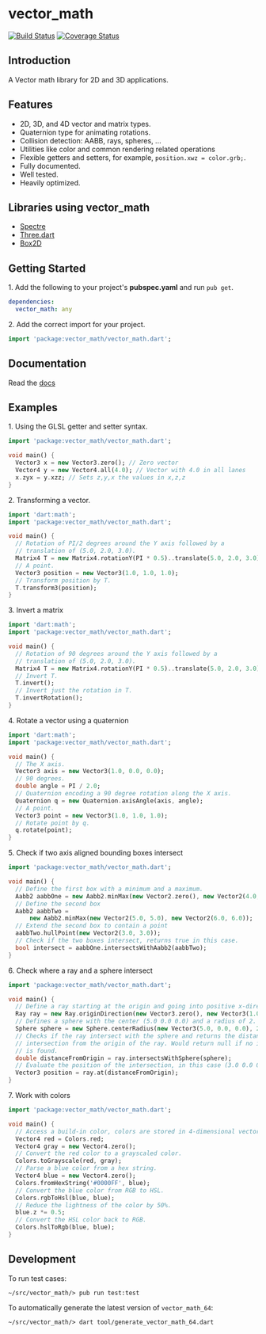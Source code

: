 # vector_math

[![Build Status](https://travis-ci.org/google/vector_math.dart.svg?branch=master)](https://travis-ci.org/google/vector_math.dart)
[![Coverage Status](https://coveralls.io/repos/google/vector_math.dart/badge.svg?branch=master)](https://coveralls.io/r/google/vector_math.dart?branch=master)

## Introduction

A Vector math library for 2D and 3D applications.

## Features

* 2D, 3D, and 4D vector and matrix types.
* Quaternion type for animating rotations.
* Collision detection: AABB, rays, spheres, ...
* Utilities like color and common rendering related operations
* Flexible getters and setters, for example, ```position.xwz = color.grb;```.
* Fully documented.
* Well tested.
* Heavily optimized.


## Libraries using vector_math

* [Spectre](http://github.com/spectre/spectre)
* [Three.dart](https://github.com/threeDart/)
* [Box2D](https://github.com/dominichamon/dart-box2d)

## Getting Started

1\. Add the following to your project's **pubspec.yaml** and run ```pub get```.

```yaml
dependencies:
  vector_math: any
```

2\. Add the correct import for your project.

```dart
import 'package:vector_math/vector_math.dart';
```

## Documentation

Read the [docs](http://www.dartdocs.org/documentation/vector_math/latest/index.html#vector_math)

## Examples

1\. Using the GLSL getter and setter syntax.

```dart
import 'package:vector_math/vector_math.dart';

void main() {
  Vector3 x = new Vector3.zero(); // Zero vector
  Vector4 y = new Vector4.all(4.0); // Vector with 4.0 in all lanes
  x.zyx = y.xzz; // Sets z,y,x the values in x,z,z
}
```

2\. Transforming a vector.


```dart
import 'dart:math';
import 'package:vector_math/vector_math.dart';

void main() {
  // Rotation of PI/2 degrees around the Y axis followed by a
  // translation of (5.0, 2.0, 3.0).
  Matrix4 T = new Matrix4.rotationY(PI * 0.5)..translate(5.0, 2.0, 3.0);
  // A point.
  Vector3 position = new Vector3(1.0, 1.0, 1.0);
  // Transform position by T.
  T.transform3(position);
}
```

3\. Invert a matrix

```dart
import 'dart:math';
import 'package:vector_math/vector_math.dart';

void main() {
  // Rotation of 90 degrees around the Y axis followed by a
  // translation of (5.0, 2.0, 3.0).
  Matrix4 T = new Matrix4.rotationY(PI * 0.5)..translate(5.0, 2.0, 3.0);
  // Invert T.
  T.invert();
  // Invert just the rotation in T.
  T.invertRotation();
}
```

4\. Rotate a vector using a quaternion

```dart
import 'dart:math';
import 'package:vector_math/vector_math.dart';

void main() {
  // The X axis.
  Vector3 axis = new Vector3(1.0, 0.0, 0.0);
  // 90 degrees.
  double angle = PI / 2.0;
  // Quaternion encoding a 90 degree rotation along the X axis.
  Quaternion q = new Quaternion.axisAngle(axis, angle);
  // A point.
  Vector3 point = new Vector3(1.0, 1.0, 1.0);
  // Rotate point by q.
  q.rotate(point);
}
```

5\. Check if two axis aligned bounding boxes intersect

```dart
import 'package:vector_math/vector_math.dart';

void main() {
  // Define the first box with a minimum and a maximum.
  Aabb2 aabbOne = new Aabb2.minMax(new Vector2.zero(), new Vector2(4.0, 4.0));
  // Define the second box
  Aabb2 aabbTwo =
      new Aabb2.minMax(new Vector2(5.0, 5.0), new Vector2(6.0, 6.0));
  // Extend the second box to contain a point
  aabbTwo.hullPoint(new Vector2(3.0, 3.0));
  // Check if the two boxes intersect, returns true in this case.
  bool intersect = aabbOne.intersectsWithAabb2(aabbTwo);
}
```

6\. Check where a ray and a sphere intersect

```dart
import 'package:vector_math/vector_math.dart';

void main() {
  // Define a ray starting at the origin and going into positive x-direction.
  Ray ray = new Ray.originDirection(new Vector3.zero(), new Vector3(1.0, 0.0, 0.0));
  // Defines a sphere with the center (5.0 0.0 0.0) and a radius of 2.
  Sphere sphere = new Sphere.centerRadius(new Vector3(5.0, 0.0, 0.0), 2.0);
  // Checks if the ray intersect with the sphere and returns the distance of the
  // intersection from the origin of the ray. Would return null if no intersection
  // is found.
  double distanceFromOrigin = ray.intersectsWithSphere(sphere);
  // Evaluate the position of the intersection, in this case (3.0 0.0 0.0).
  Vector3 position = ray.at(distanceFromOrigin);
}
```

7\. Work with colors

```dart
import 'package:vector_math/vector_math.dart';

void main() {
  // Access a build-in color, colors are stored in 4-dimensional vectors.
  Vector4 red = Colors.red;
  Vector4 gray = new Vector4.zero();
  // Convert the red color to a grayscaled color.
  Colors.toGrayscale(red, gray);
  // Parse a blue color from a hex string.
  Vector4 blue = new Vector4.zero();
  Colors.fromHexString('#0000FF', blue);
  // Convert the blue color from RGB to HSL.
  Colors.rgbToHsl(blue, blue);
  // Reduce the lightness of the color by 50%.
  blue.z *= 0.5;
  // Convert the HSL color back to RGB.
  Colors.hslToRgb(blue, blue);
}
```

## Development

To run test cases:

```
~/src/vector_math/> pub run test:test
```

To automatically generate the latest version of ```vector_math_64```:

```
~/src/vector_math/> dart tool/generate_vector_math_64.dart
```

